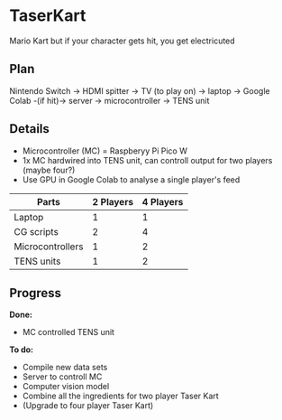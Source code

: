 # TaserKart

Mario Kart but if your character gets hit, you get electricuted


## Plan

Nintendo Switch -> HDMI spitter -> TV (to play on)
								-> laptop -> Google Colab -(if hit)-> server -> microcontroller -> TENS unit


## Details
- Microcontroller (MC) = Raspberyy Pi Pico W
- 1x MC hardwired into TENS unit, can controll output for two players (maybe four?)
- Use GPU in Google Colab to analyse a single player's feed



| Parts  | 2 Players     | 4 Players |
|--------------|-----------|------------|
| Laptop | 1 | 1  |
| CG scripts| 2  |  4  |
|Microcontrollers | 1 | 2 |
|TENS units | 1 | 2 |



## Progress

**Done:**
- MC controlled TENS unit

**To do:**
- Compile new data sets
- Server to controll MC
- Computer vision model
- Combine all the ingredients for two player Taser Kart
- (Upgrade to four player Taser Kart)